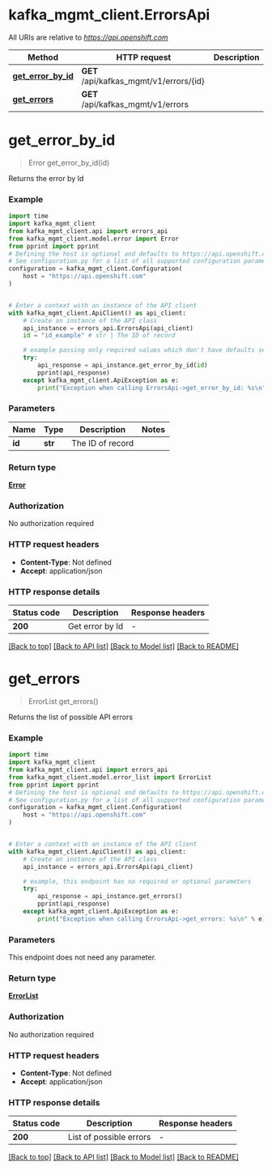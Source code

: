 # kafka_mgmt_client.ErrorsApi

All URIs are relative to *https://api.openshift.com*

Method | HTTP request | Description
------------- | ------------- | -------------
[**get_error_by_id**](ErrorsApi.md#get_error_by_id) | **GET** /api/kafkas_mgmt/v1/errors/{id} | 
[**get_errors**](ErrorsApi.md#get_errors) | **GET** /api/kafkas_mgmt/v1/errors | 


# **get_error_by_id**
> Error get_error_by_id(id)



Returns the error by Id

### Example


```python
import time
import kafka_mgmt_client
from kafka_mgmt_client.api import errors_api
from kafka_mgmt_client.model.error import Error
from pprint import pprint
# Defining the host is optional and defaults to https://api.openshift.com
# See configuration.py for a list of all supported configuration parameters.
configuration = kafka_mgmt_client.Configuration(
    host = "https://api.openshift.com"
)


# Enter a context with an instance of the API client
with kafka_mgmt_client.ApiClient() as api_client:
    # Create an instance of the API class
    api_instance = errors_api.ErrorsApi(api_client)
    id = "id_example" # str | The ID of record

    # example passing only required values which don't have defaults set
    try:
        api_response = api_instance.get_error_by_id(id)
        pprint(api_response)
    except kafka_mgmt_client.ApiException as e:
        print("Exception when calling ErrorsApi->get_error_by_id: %s\n" % e)
```


### Parameters

Name | Type | Description  | Notes
------------- | ------------- | ------------- | -------------
 **id** | **str**| The ID of record |

### Return type

[**Error**](Error.md)

### Authorization

No authorization required

### HTTP request headers

 - **Content-Type**: Not defined
 - **Accept**: application/json


### HTTP response details

| Status code | Description | Response headers |
|-------------|-------------|------------------|
**200** | Get error by Id |  -  |

[[Back to top]](#) [[Back to API list]](../README.md#documentation-for-api-endpoints) [[Back to Model list]](../README.md#documentation-for-models) [[Back to README]](../README.md)

# **get_errors**
> ErrorList get_errors()



Returns the list of possible API errors

### Example


```python
import time
import kafka_mgmt_client
from kafka_mgmt_client.api import errors_api
from kafka_mgmt_client.model.error_list import ErrorList
from pprint import pprint
# Defining the host is optional and defaults to https://api.openshift.com
# See configuration.py for a list of all supported configuration parameters.
configuration = kafka_mgmt_client.Configuration(
    host = "https://api.openshift.com"
)


# Enter a context with an instance of the API client
with kafka_mgmt_client.ApiClient() as api_client:
    # Create an instance of the API class
    api_instance = errors_api.ErrorsApi(api_client)

    # example, this endpoint has no required or optional parameters
    try:
        api_response = api_instance.get_errors()
        pprint(api_response)
    except kafka_mgmt_client.ApiException as e:
        print("Exception when calling ErrorsApi->get_errors: %s\n" % e)
```


### Parameters
This endpoint does not need any parameter.

### Return type

[**ErrorList**](ErrorList.md)

### Authorization

No authorization required

### HTTP request headers

 - **Content-Type**: Not defined
 - **Accept**: application/json


### HTTP response details

| Status code | Description | Response headers |
|-------------|-------------|------------------|
**200** | List of possible errors |  -  |

[[Back to top]](#) [[Back to API list]](../README.md#documentation-for-api-endpoints) [[Back to Model list]](../README.md#documentation-for-models) [[Back to README]](../README.md)

